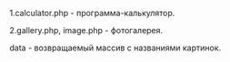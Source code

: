 1.calculator.php - программа-калькулятор.

2.gallery.php, image.php - фотогалерея.

data - возвращаемый массив с названиями картинок.
